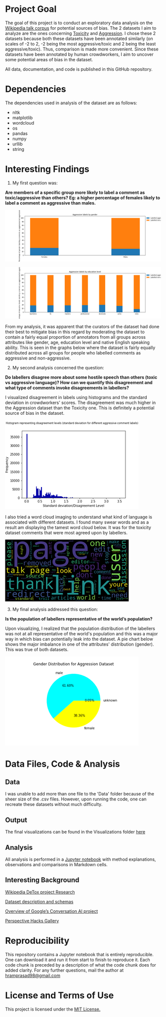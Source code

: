 # Project Goal
The goal of this project is to conduct an exploratory data analysis on the [Wikipedia talk corpus](https://figshare.com/projects/Wikipedia_Talk/16731) for potential sources of bias. The 2 datasets I aim to analyze are the ones concerning [Toxicity](https://figshare.com/articles/dataset/Wikipedia_Talk_Labels_Toxicity/4563973) and [Aggression](https://figshare.com/articles/dataset/Wikipedia_Talk_Labels_Aggression/4267550).
I chose these 2 datasets because both these datasets have been annotated similarly (on scales of -2 to 2, -2 being the most aggressive/toxic and 2 being the least aggressive/toxic). Thus, comparison is made more convenient.
Since these datasets have been annotated by human crowdworkers, I aim to uncover some potential areas of bias in the dataset. 

All data, documentation, and code is published in this GitHub repository. 

# Dependencies
The dependencies used in analysis of the dataset are as follows:

  * nltk
  * matplotlib
  * wordcloud
  * os
  * pandas
  * numpy
  * urllib
  * string
 
# Interesting Findings
1. My first question was: 

**Are members of a specific group more likely to label a comment as toxic/aggressive than others? Eg: a higher percentage of females likely to label a comment as aggressive than males.**

![Aggressive comments labelling by gender](https://github.com/hariniramp/data-512/blob/main/data-512-a2/Visualizations/stacked_bargraph_aggression_gender.png)

![Aggressive comments labelling by education level](https://github.com/hariniramp/data-512/blob/main/data-512-a2/Visualizations/stacked_bargraph_aggression_education.png)

From my analysis, it was apparent that the curators of the dataset had done their best to mitigate bias in this regard by moderating the dataset to contain a fairly equal proportion 
of annotators from all groups across attributes like gender, age, education level and native English speaking ability. This is seen in the graphs below where the dataset is fairly equally
distributed across all groups for people who labelled comments as aggressive and non-aggressive.

2. My second analysis concerned the question: 

**Do labellers disagree more about some hostile speech than others (toxic vs aggressive language)? How can we quantify this disagreement and what type of comments invoke disagreements in labellers?**

I visualized disagreement in labels using histograms and the standard deviation in crowdworkers' scores. The disagreement was much higher in the Aggression dataset than the Toxicity one.
This is definitely a potential source of bias in the dataset. 

![Disagreement in Aggressive Comments' Labels](https://github.com/hariniramp/data-512/blob/main/data-512-a2/Visualizations/histogram_disagreement_aggression.png)

I also tried a word cloud imaging to understand what kind of language is associated with different datasets. I found many swear words and as a result am displaying the tamest 
word cloud below. It was for the toxicity dataset comments that were most agreed upon by labellers.

![Wordcloud visualization](https://github.com/hariniramp/data-512/blob/main/data-512-a2/Visualizations/wordcloud_toxic_agreements.png)

3. My final analysis addressed this question: 

**Is the population of labellers representative of the world’s population?**

Upon visualizing, I realized that the population distribution of the labellers was not at all representative of the world's population and this was a major way in which bias
can potentially leak into the dataset. A pie chart below shows the major imbalance in one of the attributes' distribution (gender). This was true of both datasets.

![Gender imbalance in labellers of Aggression dataset](https://github.com/hariniramp/data-512/blob/main/data-512-a2/Visualizations/pie_gender_aggression.png)

# Data Files, Code & Analysis
## Data
I was unable to add more than one file to the 'Data' folder because of the sheer size of the .csv files. However, upon running the code, one can recreate these datasets without much difficulty.

## Output
The final visualizations can be found in the Visualizations folder [here](https://github.com/hariniramp/data-512/tree/main/data-512-a2/Visualizations)

## Analysis
All analysis is performed in a [Jupyter notebook]() with method explanations, observations and comparisons in Markdown cells.

## Interesting Background
[Wikipedia DeTox project Research](https://meta.wikimedia.org/wiki/Research:Detox) 

[Dataset description and schemas](https://meta.wikimedia.org/wiki/Research:Detox/Data_Release) 

[Overview of Google’s Conversation AI project](https://conversationai.github.io/) 

[Perspective Hacks Gallery](https://github.com/conversationai/perspectiveapi/wiki/perspective-hacks)

# Reproducibility
This repository contains a Jupyter notebook that is entirely reproducible. One can download it and run it from start to finish to reproduce it. Each code chunk is preceded
by a description of what the code chunk does for added clarity. For any further questions, mail the author at hramprasad98@gmail.com

# License and Terms of Use
This project is licensed under the [MIT License.](https://github.com/hariniramp/data-512/blob/main/data-512-a2/LICENSE)
